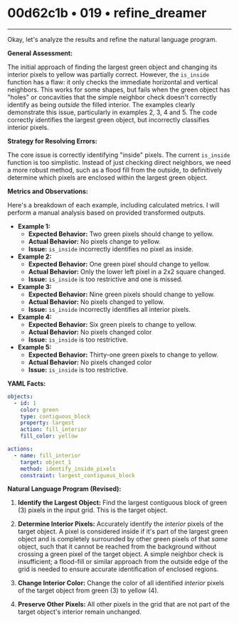 # 00d62c1b • 019 • refine_dreamer

---
Okay, let's analyze the results and refine the natural language program.

**General Assessment:**

The initial approach of finding the largest green object and changing its interior pixels to yellow was partially correct. However, the `is_inside` function has a flaw: it only checks the immediate horizontal and vertical neighbors. This works for some shapes, but fails when the green object has "holes" or concavities that the simple neighbor check doesn't correctly identify as being *outside* the filled interior. The examples clearly demonstrate this issue, particularly in examples 2, 3, 4 and 5. The code correctly identifies the largest green object, but incorrectly classifies interior pixels.

**Strategy for Resolving Errors:**

The core issue is correctly identifying "inside" pixels. The current `is_inside` function is too simplistic. Instead of just checking direct neighbors, we need a more robust method, such as a flood fill from the outside, to definitively determine which pixels are enclosed within the largest green object.

**Metrics and Observations:**

Here's a breakdown of each example, including calculated metrics. I will perform a manual analysis based on provided transformed outputs.

*   **Example 1:**
    *   **Expected Behavior:** Two green pixels should change to yellow.
    *   **Actual Behavior:** No pixels change to yellow.
    *   **Issue:** `is_inside` incorrectly identifies no pixel as inside.
*   **Example 2:**
    *   **Expected Behavior:** One green pixel should change to yellow.
    *   **Actual Behavior:** Only the lower left pixel in a 2x2 square changed.
    *   **Issue:** `is_inside` is too restrictive and one is missed.
*   **Example 3:**
    *   **Expected Behavior:** Nine green pixels should change to yellow.
    *   **Actual Behavior:** No pixels changed to yellow.
    *   **Issue:** `is_inside` incorrectly identifies all interior pixels.
*   **Example 4:**
    *   **Expected Behavior:** Six green pixels to change to yellow.
    *   **Actual Behavior:** No pixels changed color
    *   **Issue:** `is_inside` is too restrictive.
*   **Example 5:**
    * **Expected Behavior:** Thirty-one green pixels to change to yellow.
    *   **Actual Behavior:** No pixels changed color
    *   **Issue:** `is_inside` is too restrictive.

**YAML Facts:**

```yaml
objects:
  - id: 1
    color: green
    type: contiguous_block
    property: largest
    action: fill_interior
    fill_color: yellow

actions:
  - name: fill_interior
    target: object_1
    method: identify_inside_pixels
    constraint: largest_contiguous_block

```

**Natural Language Program (Revised):**

1.  **Identify the Largest Object:** Find the largest contiguous block of green (3) pixels in the input grid. This is the target object.

2.  **Determine Interior Pixels:** Accurately identify the *interior* pixels of the target object. A pixel is considered inside if it's part of the largest green object and is completely surrounded by other green pixels of that *same* object, such that it cannot be reached from the background without crossing a green pixel of the target object. A simple neighbor check is insufficient; a flood-fill or similar approach from the outside edge of the grid is needed to ensure accurate identification of enclosed regions.

3.  **Change Interior Color:** Change the color of all identified *interior* pixels of the target object from green (3) to yellow (4).

4. **Preserve Other Pixels:** All other pixels in the grid that are not part of the target object's interior remain unchanged.

